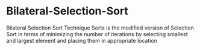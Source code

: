# Bilateral-Selection-Sort
Bilateral Selection Sort Technique Sorts is the modified version of Selection Sort in terms of minimizing the number of iterations by selecting smallest and largest element and placing them in appropriate location

